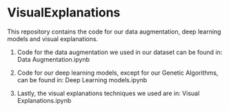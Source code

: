 # VisualExplanations

This repository contains the code for our data augmentation, deep learning models and visual explanations.

1. Code for the data augmentation we used in our dataset can be found in:
Data Augmentation.ipynb

2. Code for our deep learning models, except for our Genetic Algorithms, can be found in:
Deep Learning models.ipynb

3. Lastly, the visual explanations techniques we used are in:
Visual Explanations.ipynb
